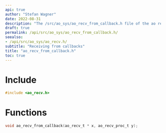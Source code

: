```yaml
---
api: true
author: "Stefan Wagner"
date: 2022-08-31
description: "The /src/ao_sys/ao_recv_from_callback.h file of the ao real-time operating system."
draft: true
permalink: /api/src/ao_sys/ao_recv_from_callback.h/
seealso:
- /api/src/ao_sys/ao_recv.h/
subtitle: "Receiving from callbacks"
title: "ao_recv_from_callback.h"
toc: true
---
```


# Include

```c
#include <ao_recv.h>
```

# Functions

```c
void ao_recv_from_callback(ao_recv_t * x, ao_recv_proc_t y);
```
